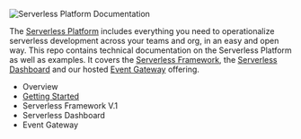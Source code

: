 ![Serverless Platform Documentation](https://s3.amazonaws.com/assets.github.serverless/readme-serverless-platform-documentation-2.jpg)

The [Serverless Platform](https://dashboard.serverless.com/) includes everything you need to operationalize serverless development across your teams and org, in an easy and open way.  This repo contains technical documentation on the Serverless Platform as well as examples.  It covers the [Serverless Framework](https://github.com/serverless/serverless), the [Serverless Dashboard](https://dashboard.serverless.com/) and our hosted [Event Gateway](http://serverless.com/event-gateway) offering.

* Overview
* [Getting Started](./docs/getting-started.md)
* Serverless Framework V.1
* Serverless Dashboard
* Event Gateway
